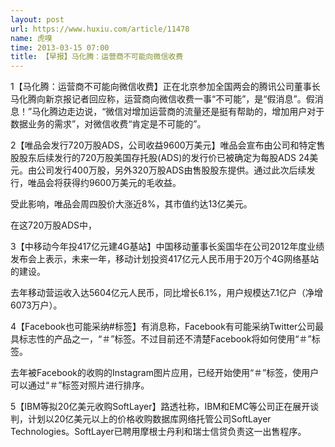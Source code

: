 ```yaml
---
layout: post
url: https://www.huxiu.com/article/11478
name: 虎嗅
time: 2013-03-15 07:00
title: 【早报】马化腾：运营商不可能向微信收费
---
```

1【马化腾：运营商不可能向微信收费】正在北京参加全国两会的腾讯公司董事长马化腾向新京报记者回应称，运营商向微信收费一事“不可能”，是“假消息”。假消息！”马化腾边走边说，“微信对增加运营商的流量还是挺有帮助的，增加用户对于数据业务的需求”，对微信收费“肯定是不可能的”。

2【唯品会发行720万股ADS，公司收益9600万美元】唯品会宣布由公司和特定售股股东后续发行的720万股美国存托股(ADS)的发行价已被确定为每股ADS 24美元。由公司发行400万股，另外320万股ADS由售股股东提供。通过此次后续发行，唯品会将获得约9600万美元的毛收益。

受此影响，唯品会周四股价大涨近8%，其市值约达13亿美元。

在这720万股ADS中，

3【中移动今年投417亿元建4G基站】中国移动董事长奚国华在公司2012年度业绩发布会上表示，未来一年，移动计划投资417亿元人民币用于20万个4G网络基站的建设。

去年移动营运收入达5604亿元人民币，同比增长6.1%，用户规模达7.1亿户（净增6073万户）。

4【Facebook也可能采纳#标签】有消息称，Facebook有可能采纳Twitter公司最具标志性的产品之一，“＃”标签。不过目前还不清楚Facebook将如何使用“＃”标签。

去年被Facebook的收购的Instagram图片应用，已经开始使用“＃”标签，使用户可以通过“＃”标签对照片进行排序。

5【IBM等拟20亿美元收购SoftLayer】路透社称，IBM和EMC等公司正在展开谈判，计划以20亿美元以上的价格收购数据库网络托管公司SoftLayer Technologies。SoftLayer已聘用摩根士丹利和瑞士信贷负责这一出售程序。

